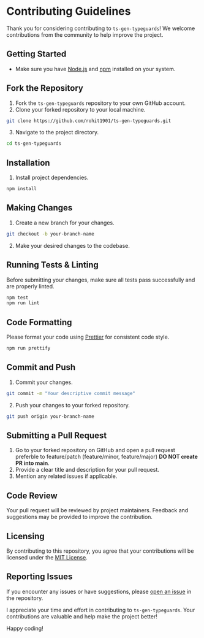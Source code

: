 
# Contributing Guidelines

Thank you for considering contributing to `ts-gen-typeguards`! We welcome contributions from the community to help improve the project.

## Getting Started

- Make sure you have [Node.js](https://nodejs.org/) and [npm](https://www.npmjs.com/) installed on your system.

## Fork the Repository

1. Fork the `ts-gen-typeguards` repository to your own GitHub account.
2. Clone your forked repository to your local machine.

```sh
git clone https://github.com/rohit1901/ts-gen-typeguards.git
```

3. Navigate to the project directory.

```sh
cd ts-gen-typeguards
```

## Installation

1. Install project dependencies.

```sh
npm install
```

## Making Changes

1. Create a new branch for your changes.

```sh
git checkout -b your-branch-name
```

2. Make your desired changes to the codebase.

## Running Tests & Linting

Before submitting your changes, make sure all tests pass successfully and are properly linted.

```sh
npm test
npm run lint
```

## Code Formatting

Please format your code using [Prettier](https://prettier.io/) for consistent code style.

```sh
npm run prettify
```

## Commit and Push

1. Commit your changes.

```sh
git commit -m "Your descriptive commit message"
```

2. Push your changes to your forked repository.

```sh
git push origin your-branch-name
```

## Submitting a Pull Request

1. Go to your forked repository on GitHub and open a pull request preferble to feature/patch (feature/minor, feature/major) **DO NOT create PR into main**.
2. Provide a clear title and description for your pull request.
3. Mention any related issues if applicable.

## Code Review

Your pull request will be reviewed by project maintainers. Feedback and suggestions may be provided to improve the contribution.

## Licensing

By contributing to this repository, you agree that your contributions will be licensed under the [MIT License](LICENSE).

## Reporting Issues

If you encounter any issues or have suggestions, please [open an issue](https://github.com/rohit1901/ts-gen-typeguards/issues) in the repository.

I appreciate your time and effort in contributing to `ts-gen-typeguards`. Your contributions are valuable and help make the project better!

Happy coding!